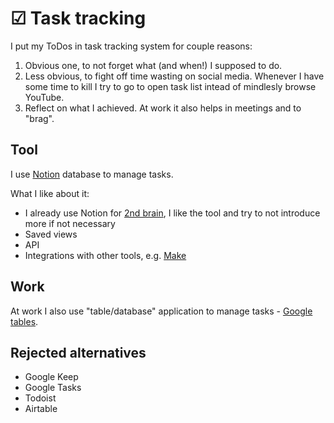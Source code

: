 # ☑ Task tracking

I put my ToDos in task tracking system for couple reasons:

1. Obvious one, to not forget what (and when!) I supposed to do.
2. Less obvious, to fight off time wasting on social media. Whenever I have some time to kill I try to go to open task list intead of mindlesly browse YouTube.
3. Reflect on what I achieved. At work it also helps in meetings and to "brag".

## Tool

I use [Notion](../tools/notion.md) database to manage tasks.

What I like about it:

* I already use Notion for [2nd brain](second-brain.md), I like the tool and try to not introduce more if not necessary
* Saved views
* API
* Integrations with other tools, e.g. [Make](../tools/make.md)

## Work

At work I also use "table/database" application to manage tasks - [Google tables](https://support.google.com/area120-tables/answer/10831919).

## Rejected alternatives

* Google Keep
* Google Tasks
* Todoist
* Airtable
